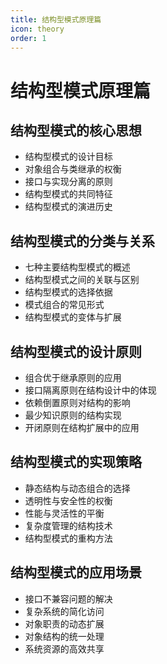 ```yaml
---
title: 结构型模式原理篇
icon: theory
order: 1
---
```


# 结构型模式原理篇

## 结构型模式的核心思想

- 结构型模式的设计目标
- 对象组合与类继承的权衡
- 接口与实现分离的原则
- 结构型模式的共同特征
- 结构型模式的演进历史

## 结构型模式的分类与关系

- 七种主要结构型模式的概述
- 结构型模式之间的关联与区别
- 结构型模式的选择依据
- 模式组合的常见形式
- 结构型模式的变体与扩展

## 结构型模式的设计原则

- 组合优于继承原则的应用
- 接口隔离原则在结构设计中的体现
- 依赖倒置原则对结构的影响
- 最少知识原则的结构实现
- 开闭原则在结构扩展中的应用

## 结构型模式的实现策略

- 静态结构与动态组合的选择
- 透明性与安全性的权衡
- 性能与灵活性的平衡
- 复杂度管理的结构技术
- 结构型模式的重构方法

## 结构型模式的应用场景

- 接口不兼容问题的解决
- 复杂系统的简化访问
- 对象职责的动态扩展
- 对象结构的统一处理
- 系统资源的高效共享
